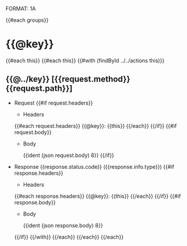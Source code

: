 FORMAT: 1A

{{#each groups}}
# {{@key}} 
{{#each this}}
    {{#each this}}
        {{#with (findById ../../actions this)}}

## {{@../key}} [{{request.method}} {{request.path}}]

+ Request
    {{#if request.headers}}

    + Headers
        
    {{#each request.headers}}
        {{@key}}: {{this}}
    {{/each}}
    {{/if}}
    {{#if request.body}}
 
    + Body
        
        {{ident (json request.body) 8}}
    {{/if}}

+ Response {{response.status.code}} ({{response.info.type}})
    {{#if response.headers}}
        
    + Headers
  
    {{#each response.headers}}
        {{@key}}: {{this}}
    {{/each}}
    {{/if}}
    {{#if response.body}}
        
    + Body
         
        {{ident (json response.body) 8}}
        
    {{/if}}
            {{/with}}
        {{/each}}
    {{/each}}
{{/each}}